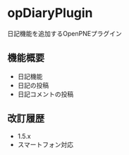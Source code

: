 opDiaryPlugin
==================

日記機能を追加するOpenPNEプラグイン

機能概要
----
- 日記機能
 - 日記の投稿
 - 日記コメントの投稿

改訂履歴
----
- 1.5.x
 - スマートフォン対応
